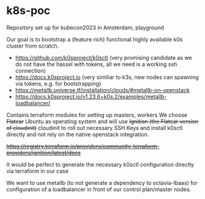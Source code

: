 # k8s-poc
Repository set up for kubecon2023 in Amsterdam, playground

Our goal is to bootstrap a (feature rich) functional highly available k0s cluster from scratch.

* https://github.com/k0sproject/k0sctl (very promising candidate as we do not have the hassel with tokens, all we need is a working ssh connection)
* https://docs.k0sproject.io (very similiar to k3s, new nodes can spawning via tokens, e.g. for bootstrapping)
* https://metallb.universe.tf/installation/clouds/#metallb-on-openstack
* https://docs.k0sproject.io/v1.23.6+k0s.2/examples/metallb-loadbalancer/

Contains terraform modules for setting up masters, workers
We choose ~~Flatcar~~ Ubuntu as operating system and will use ~~Ignition (the Flatcar version of cloudinit)~~ cloudinit to roll out necessary SSH Keys and install k0sctl directly and not rely on the native openstack integration.

~~https://registry.terraform.io/providers/community-terraform-providers/ignition/latest/docs~~

It would be perfect to generate the necessary k0sctl configuration directly via terraform in our case

We want to use metallb (to not generate a dependency to octavia-lbaas) for configuration of a loadbalancer in front of our control plan/master nodes.